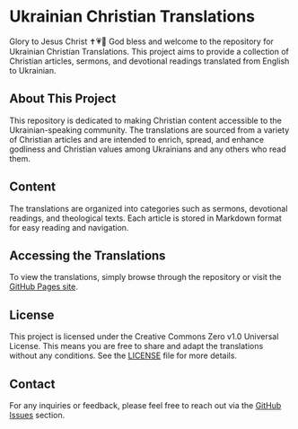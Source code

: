 # Ukrainian Christian Translations

Glory to Jesus Christ ✝️💗🙏 God bless and welcome to the repository for Ukrainian Christian Translations. This project aims to provide a collection of Christian articles, sermons, and devotional readings translated from English to Ukrainian.

## About This Project

This repository is dedicated to making Christian content accessible to the Ukrainian-speaking community. The translations are sourced from a variety of Christian articles and are intended to enrich, spread, and enhance godliness and Christian values among Ukrainians and any others who read them.

## Content

The translations are organized into categories such as sermons, devotional readings, and theological texts. Each article is stored in Markdown format for easy reading and navigation.

## Accessing the Translations

To view the translations, simply browse through the repository or visit the [GitHub Pages site](#).

## License

This project is licensed under the Creative Commons Zero v1.0 Universal License. This means you are free to share and adapt the translations without any conditions. See the [LICENSE](LICENSE) file for more details.

## Contact

For any inquiries or feedback, please feel free to reach out via the [GitHub Issues](https://github.com/seesmof/Christian-Ukrainian-Articles/issues) section.
